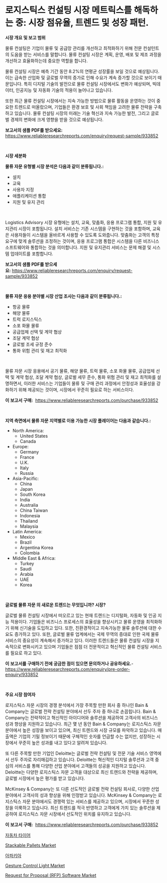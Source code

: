 <p><h1>로지스틱스 컨설팅 시장 메트릭스를 해독하는 중: 시장 점유율, 트렌드 및 성장 패턴.</h1></p><p><strong>시장 개요 및 보고 범위</strong></p>
<p><p>물류 컨설팅은 기업이 물류 및 공급망 관리를 개선하고 최적화하기 위해 전문 컨설턴트의 도움을 받는 서비스를 말합니다. 물류 컨설팅 시장은 계획, 운영, 배포 및 제조 과정을 개선하고 효율화하는데 중요한 역할을 합니다. </p><p>물류 컨설팅 시장은 예측 기간 동안 8.2%의 연평균 성장률을 보일 것으로 예상됩니다. 이는 급속한 산업화 및 글로벌 무역의 증가로 인해 수요가 계속 증가할 것으로 보이기 때문입니다. 특히 디지털 기술의 발전으로 물류 컨설팅 시장에서도 변화가 예상되며, 빅데이터, 인공지능 및 자동화 기술의 적용이 늘어나고 있습니다. </p><p>또한 최근 물류 컨설팅 시장에서는 지속 가능한 방법으로 물류 활동을 운영하는 것이 중요한 트렌드로 떠올랐으며, 기업들은 환경 보호 및 사회 책임을 고려한 물류 전략을 구축하고 있습니다. 물류 컨설팅 시장의 미래는 기술 혁신과 지속 가능한 발전, 그리고 글로벌 경제의 변화에 크게 영향을 받을 것으로 예상됩니다.</p></p>
<p><strong>보고서의 샘플 PDF를 받으세요:</strong> <a href="https://www.reliableresearchreports.com/enquiry/request-sample/933852">https://www.reliableresearchreports.com/enquiry/request-sample/933852</a></p>
<p>&nbsp;</p>
<p><strong>시장 세분화</strong></p>
<p><strong>물류 자문 유형별 시장 분석은 다음과 같이 분류됩니다.:</strong></p>
<p><ul><li>설치</li><li>교육</li><li>사용자 지정</li><li>애플리케이션 통합</li><li>지원 및 유지 관리</li></ul></p>
<p>&nbsp;</p>
<p><p>Logistics Advisory 시장 유형에는 설치, 교육, 맞춤화, 응용 프로그램 통합, 지원 및 유지관리 시장이 포함됩니다. 설치 서비스는 기존 시스템을 구현하는 것을 포함하며, 교육은 사용자들이 시스템을 올바르게 사용할 수 있도록 도와줍니다. 맞춤화는 고객의 특정 요구에 맞게 솔루션을 조정하는 것이며, 응용 프로그램 통합은 시스템을 다른 비즈니스 소프트웨어와 통합하는 것을 의미합니다. 지원 및 유지관리 서비스는 문제 해결 및 시스템 업데이트를 포함합니다.</p></p>
<p><strong>보고서의 샘플 PDF를 받으세요:</strong>&nbsp;<a href="https://www.reliableresearchreports.com/enquiry/request-sample/933852">https://www.reliableresearchreports.com/enquiry/request-sample/933852</a></p>
<p>&nbsp;</p>
<p><strong> 물류 자문 응용 분야별 시장 산업 조사는 다음과 같이 분류됩니다.:</strong></p>
<p><ul><li>항공 물류</li><li>해양 물류</li><li>트럭 로지스틱스</li><li>소포 화물 물류</li><li>공급업체 선택 및 계약 협상</li><li>조달 계약 협상</li><li>글로벌 조세 규정 준수</li><li>통화 위험 관리 및 재고 최적화</li></ul></p>
<p>&nbsp;</p>
<p><p>물류 자문 시장 응용에서 공기 물류, 해양 물류, 트럭 물류, 소포 화물 물류, 공급업체 선택 및 계약 협상, 조달 계약 협상, 글로벌 세무 준수, 통화 위험 관리 및 재고 최적화를 설명하면서, 이러한 서비스는 기업들이 물류 및 구매 관리 과정에서 안정성과 효율성을 강화하기 위해 제공되는 것이며, 시장에서 꾸준히 필요로 하는 서비스이다.</p></p>
<p><strong>이 보고서 구매:</strong>&nbsp; <a href="https://www.reliableresearchreports.com/purchase/933852">https://www.reliableresearchreports.com/purchase/933852</a></p>
<p>&nbsp;</p>
<p><strong>지역 측면에서 물류 자문 지역별로 이용 가능한 시장 플레이어는 다음과 같습니다.:</strong></p>
<p><ul>
    <li>
        North America:
        <ul>
            <li>United States</li>
            <li>Canada</li>
        </ul>
    </li>
    <li>
        Europe:
        <ul>
            <li>Germany</li>
            <li>France</li>
            <li>U.K.</li>
            <li>Italy</li>
            <li>Russia</li>
        </ul>
    </li>
    <li>
        Asia-Pacific:
        <ul>
            <li>China</li>
            <li>Japan</li>
            <li>South Korea</li>
            <li>India</li>
            <li>Australia</li>
            <li>China Taiwan</li>
            <li>Indonesia</li>
            <li>Thailand</li>
            <li>Malaysia</li>
        </ul>
    </li>
    <li>
        Latin America:
        <ul>
            <li>Mexico</li>
            <li>Brazil</li>
            <li>Argentina Korea</li>
            <li>Colombia</li>
        </ul>
    </li>
    <li>
        Middle East & Africa:
        <ul>
            <li>Turkey</li>
            <li>Saudi</li>
            <li>Arabia</li>
            <li>UAE</li>
            <li>Korea</li>
        </ul>
    </li>
    </ul></p>
<p>&nbsp;</p>
<p><strong>글로벌 물류 자문 의 새로운 트렌드는 무엇입니까? 시장?</strong></p>
<p><p>글로벌 물류 컨설팅 시장에서 떠오르고 있는 현재 트렌드는 디지털화, 자동화 및 인공 지능 적용이다. 기업들은 비즈니스 프로세스의 효율성을 향상시키고 물류 운영을 최적화하기 위해 신기술을 도입하고 있다. 또한, 친환경적이고 지속가능한 물류 솔루션에 대한 수요도 증가하고 있다. 또한, 글로벌 물류 업계에서는 국제 무역의 증대로 인한 국제 물류 서비스의 중요성이 계속해서 증가하고 있다. 이러한 트렌드들은 물류 컨설팅 시장을 지속적으로 변화시키고 있으며 기업들은 점점 더 전문적이고 혁신적인 물류 컨설팅 서비스를 필요로 하고 있다.</p></p>
<p><strong>이 보고서를 구매하기 전에 궁금한 점이 있으면 문의하거나 공유하세요.</strong>- <a href="https://www.reliableresearchreports.com/enquiry/pre-order-enquiry/933852">https://www.reliableresearchreports.com/enquiry/pre-order-enquiry/933852</a></p>
<p>&nbsp;</p>
<p><strong>주요 시장 참여자</strong></p>
<p><p>로지스틱스 자문 시장의 경쟁 분석에서 가장 주목할 만한 회사 중 하나인 Bain & Company는 글로벌 전략 컨설팅 분야에서 선두 주자 중 하나로 손꼽힙니다. Bain & Company는 전략적이고 혁신적인 아이디어와 솔루션을 제공하여 고객사의 비즈니스 성과 향상을 지원하고 있습니다. 최근 몇 년 동안 Bain & Company는 로지스틱스 자문 분야에서 높은 성장을 보이고 있으며, 최신 트렌드와 시장 규모를 파악하고 있습니다. 매출액은 기업의 기밀 정보이기 때문에 구체적인 숫자를 언급할 수는 없지만, 성장하는 시장에서 꾸준히 높은 성과를 내고 있다고 알려져 있습니다.</p><p>또 다른 주목할 만한 기업인 Deloitte는 글로벌 전략 컨설팅 및 전문 기술 서비스 영역에서 선두 주자로 자리매김하고 있습니다. Deloitte는 혁신적인 디지털 솔루션과 고객 중심의 서비스를 통해 다양한 산업 분야에서 고객들의 성공을 지원하고 있습니다. Deloitte는 다양한 로지스틱스 자문 고객을 대상으로 최신 트렌드와 전략을 제공하며, 글로벌 시장에서 높은 평가를 받고 있습니다.</p><p>McKinsey & Company는 또 다른 선도적인 글로벌 전략 컨설팅 회사로, 다양한 산업 분야에서 고객사의 성과 향상을 위해 인정받고 있습니다. McKinsey & Company는 로지스틱스 자문 분야에서도 경쟁력 있는 서비스를 제공하고 있으며, 시장에서 꾸준한 성장을 이룩하고 있습니다. 최신 트렌드를 적극 반영하고 고객에게 가치 있는 솔루션을 제공하여 로지스틱스 자문 시장에서 선도적인 위치를 유지하고 있습니다.</p></p>
<p><strong>이 보고서 구매:</strong>&nbsp;&nbsp;<a href="https://www.reliableresearchreports.com/purchase/933852">https://www.reliableresearchreports.com/purchase/933852</a></p>
<p><p><a href="https://medium.com/@plelbej847484502/%EC%9E%90%EB%8F%99%EC%B0%A8-%ED%83%80%EC%9D%B4%EC%96%B4-%EC%8B%9C%EC%9E%A5-%EC%8B%9C%EC%9E%A5-cagr-%EC%8B%9C%EC%9E%A5-%EB%8F%99%ED%96%A5-%EB%B0%8F-%EC%84%B1%EC%9E%A5-%EC%A0%84%EB%9E%B5%EC%97%90-%EB%8C%80%ED%95%9C-%ED%86%B5%EC%B0%B0%EB%A0%A5-c75431291a24">자동차 타이어</a></p><p><a href="https://view.publitas.com/reportprime-1/global-stackable-pallets-market-size-and-market-trends-insights-and-projections-from-2024-to-2031/">Stackable Pallets Market</a></p><p><a href="https://github.com/vs2869dizt0/Market-Research-Report-List-1/blob/main/2608295184141.md">아파키아</a></p><p><a href="https://view.publitas.com/reportprime-1/gesture-control-light-market-research-report-forecasted-for-period-from-2024-2031-by-market-type-market-application-and-region/">Gesture Control Light Market</a></p><p><a href="https://issuu.com/reportprime-2/docs/request-for-proposal-rfp-software-market-size-2030">Request for Proposal (RFP) Software Market</a></p></p>

